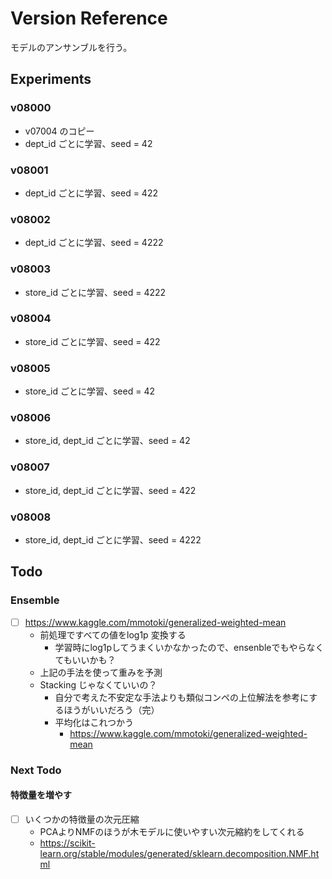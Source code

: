 # Version Reference

モデルのアンサンブルを行う。

## Experiments
### v08000
- v07004 のコピー
- dept_id ごとに学習、seed = 42

### v08001
- dept_id ごとに学習、seed = 422

### v08002
- dept_id ごとに学習、seed = 4222

### v08003
- store_id ごとに学習、seed = 4222

### v08004
- store_id ごとに学習、seed = 422

### v08005
- store_id ごとに学習、seed = 42

### v08006
- store_id, dept_id ごとに学習、seed = 42

### v08007
- store_id, dept_id ごとに学習、seed = 422

### v08008
- store_id, dept_id ごとに学習、seed = 4222

## Todo
### Ensemble
- [ ] https://www.kaggle.com/mmotoki/generalized-weighted-mean
  - 前処理ですべての値をlog1p 変換する
    - 学習時にlog1pしてうまくいかなかったので、ensenbleでもやらなくてもいいかも？
  - 上記の手法を使って重みを予測
  - Stacking じゃなくていいの？
    - 自分で考えた不安定な手法よりも類似コンペの上位解法を参考にするほうがいいだろう（完）
    - 平均化はこれつかう
      - https://www.kaggle.com/mmotoki/generalized-weighted-mean


### Next Todo
#### 特徴量を増やす
- [ ] いくつかの特徴量の次元圧縮
  - PCAよりNMFのほうが木モデルに使いやすい次元縮約をしてくれる
  - https://scikit-learn.org/stable/modules/generated/sklearn.decomposition.NMF.html
